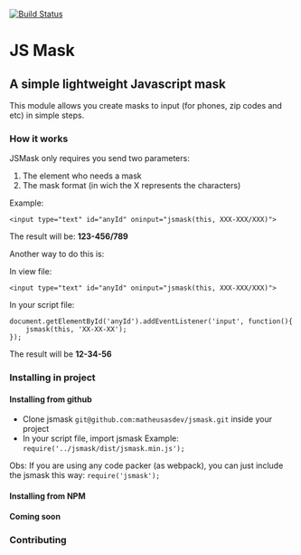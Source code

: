 [![Build Status](https://travis-ci.org/matheusasdev/jsmask.svg?branch=master)](https://travis-ci.org/matheusasdev/jsmask)

# JS Mask
## A simple lightweight Javascript mask

This module allows you create masks to input (for phones, zip codes and etc) in simple steps.

### How it works

JSMask only requires you send two parameters:
1. The element who needs a mask
2. The mask format (in wich the X represents the characters)

Example:

    <input type="text" id="anyId" oninput="jsmask(this, XXX-XXX/XXX)">

The result will be: **123-456/789**

Another way to do this is:

In view file:

    <input type="text" id="anyId" oninput="jsmask(this, XXX-XXX/XXX)">

In your script file:

    document.getElementById('anyId').addEventListener('input', function(){
    	jsmask(this, 'XX-XX-XX');
    });

The result will be **12-34-56**


### Installing in project

#### Installing from github

- Clone jsmask `git@github.com:matheusasdev/jsmask.git` inside your project
- In your script file, import jsmask
Example:
`require('../jsmask/dist/jsmask.min.js');`

Obs: If you are using any code packer (as webpack), you can just include the jsmask this way: `require('jsmask');`


#### Installing from NPM
**Coming soon**


### Contributing

